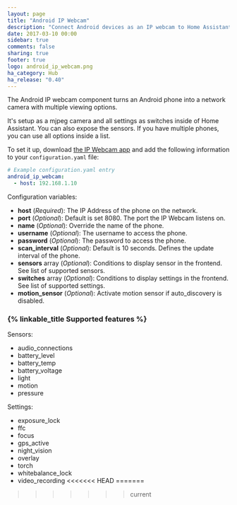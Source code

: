 ```yaml
---
layout: page
title: "Android IP Webcam"
description: "Connect Android devices as an IP webcam to Home Assistant"
date: 2017-03-10 00:00
sidebar: true
comments: false
sharing: true
footer: true
logo: android_ip_webcam.png
ha_category: Hub
ha_release: "0.40"
---
```


The Android IP webcam component turns an Android phone into a network camera with multiple viewing options.

It's setup as a mjpeg camera and all settings as switches inside of Home Assistant. You can also expose the sensors. If you have multiple phones, you can use all options inside a list.

To set it up, download [the IP Webcam app][app] and add the following information to your `configuration.yaml` file:

```yaml
# Example configuration.yaml entry
android_ip_webcam:
  - host: 192.168.1.10
```

Configuration variables:

- **host** (*Required*): The IP Address of the phone on the network.
- **port** (*Optional*): Default is set 8080. The port the IP Webcam listens on.
- **name** (*Optional*): Override the name of the phone.
- **username** (*Optional*): The username to access the phone.
- **password** (*Optional*): The password to access the phone.
- **scan_interval** (*Optional*): Default is 10 seconds. Defines the update interval of the phone.
- **sensors** array (*Optional*): Conditions to display sensor in the frontend. See list of supported sensors.
- **switches** array (*Optional*): Conditions to display settings in the frontend. See list of supported settings.
- **motion_sensor** (*Optional*): Activate motion sensor if auto_discovery is disabled.

### {% linkable_title Supported features %}

Sensors:

- audio_connections
- battery_level
- battery_temp
- battery_voltage
- light
- motion
- pressure

Settings:

- exposure_lock
- ffc
- focus
- gps_active
- night_vision
- overlay
- torch
- whitebalance_lock
- video_recording
<<<<<<< HEAD
=======

[app]: https://play.google.com/store/apps/details?id=com.pas.webcam
>>>>>>> current
